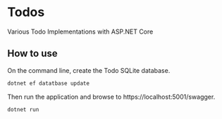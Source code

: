 # Todos
Various Todo Implementations with ASP.NET Core

## How to use
On the command line, create the Todo SQLite database.

```cmd
dotnet ef datatbase update
```

Then run the application and browse to https://localhost:5001/swagger.

```cmd
dotnet run
```

